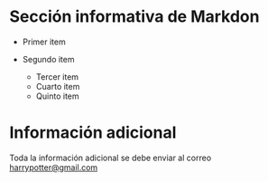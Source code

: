 # Sección informativa de Markdon

* Primer item
* Segundo item

    * Tercer item
    - Cuarto item
    - Quinto item
# Información adicional

Toda la información adicional se debe enviar al correo harrypotter@gmail.com

